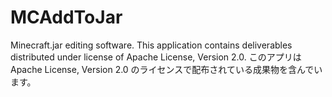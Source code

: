 # MCAddToJar
Minecraft.jar editing software.
This application contains deliverables distributed under license of Apache License, Version 2.0.
このアプリは Apache License, Version 2.0 のライセンスで配布されている成果物を含んでいます。